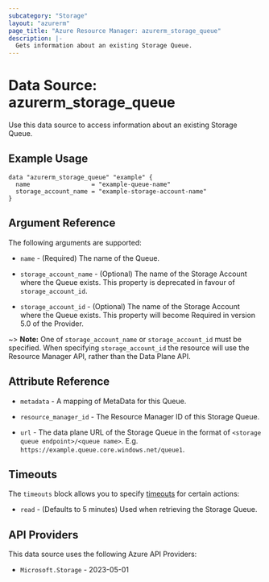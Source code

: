 ```yaml
---
subcategory: "Storage"
layout: "azurerm"
page_title: "Azure Resource Manager: azurerm_storage_queue"
description: |-
  Gets information about an existing Storage Queue.
---
```


# Data Source: azurerm_storage_queue

Use this data source to access information about an existing Storage Queue.

## Example Usage

```hcl
data "azurerm_storage_queue" "example" {
  name                 = "example-queue-name"
  storage_account_name = "example-storage-account-name"
}
```

## Argument Reference

The following arguments are supported:

* `name` - (Required) The name of the Queue.

* `storage_account_name` - (Optional) The name of the Storage Account where the Queue exists. This property is deprecated in favour of `storage_account_id`.

* `storage_account_id` - (Optional) The name of the Storage Account where the Queue exists. This property will become Required in version 5.0 of the Provider.

~> **Note:** One of `storage_account_name` or `storage_account_id` must be specified. When specifying `storage_account_id` the resource will use the Resource Manager API, rather than the Data Plane API.

## Attribute Reference

* `metadata` - A mapping of MetaData for this Queue.

* `resource_manager_id` - The Resource Manager ID of this Storage Queue.

* `url` - The data plane URL of the Storage Queue in the format of `<storage queue endpoint>/<queue name>`. E.g. `https://example.queue.core.windows.net/queue1`.

## Timeouts

The `timeouts` block allows you to specify [timeouts](https://developer.hashicorp.com/terraform/language/resources/configure#define-operation-timeouts) for certain actions:

* `read` - (Defaults to 5 minutes) Used when retrieving the Storage Queue.

## API Providers
<!-- This section is generated, changes will be overwritten -->
This data source uses the following Azure API Providers:

* `Microsoft.Storage` - 2023-05-01
